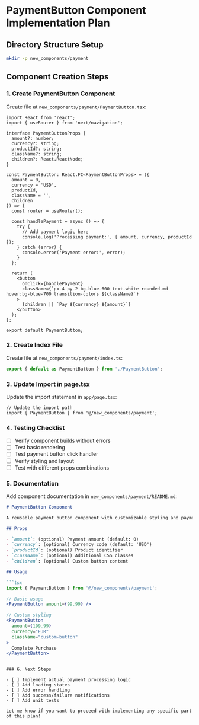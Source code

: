 # PaymentButton Component Implementation Plan

## Directory Structure Setup
```bash
mkdir -p new_components/payment
```

## Component Creation Steps

### 1. Create PaymentButton Component
Create file at `new_components/payment/PaymentButton.tsx`:

```typescript:new_components/payment/PaymentButton.tsx
import React from 'react';
import { useRouter } from 'next/navigation';

interface PaymentButtonProps {
  amount?: number;
  currency?: string;
  productId?: string;
  className?: string;
  children?: React.ReactNode;
}

const PaymentButton: React.FC<PaymentButtonProps> = ({
  amount = 0,
  currency = 'USD',
  productId,
  className = '',
  children
}) => {
  const router = useRouter();

  const handlePayment = async () => {
    try {
      // Add payment logic here
      console.log('Processing payment:', { amount, currency, productId });
    } catch (error) {
      console.error('Payment error:', error);
    }
  };

  return (
    <button
      onClick={handlePayment}
      className={`px-4 py-2 bg-blue-600 text-white rounded-md hover:bg-blue-700 transition-colors ${className}`}
    >
      {children || `Pay ${currency} ${amount}`}
    </button>
  );
};

export default PaymentButton;
```

### 2. Create Index File
Create file at `new_components/payment/index.ts`:

```typescript:new_components/payment/index.ts
export { default as PaymentButton } from './PaymentButton';
```

### 3. Update Import in page.tsx
Update the import statement in `app/page.tsx`:

```typescript:app/page.tsx
// Update the import path
import { PaymentButton } from '@/new_components/payment';
```

### 4. Testing Checklist

- [ ] Verify component builds without errors
- [ ] Test basic rendering
- [ ] Test payment button click handler
- [ ] Verify styling and layout
- [ ] Test with different props combinations

### 5. Documentation

Add component documentation in `new_components/payment/README.md`:

```markdown:new_components/payment/README.md
# PaymentButton Component

A reusable payment button component with customizable styling and payment handling.

## Props

- `amount`: (optional) Payment amount (default: 0)
- `currency`: (optional) Currency code (default: 'USD')
- `productId`: (optional) Product identifier
- `className`: (optional) Additional CSS classes
- `children`: (optional) Custom button content

## Usage

```tsx
import { PaymentButton } from '@/new_components/payment';

// Basic usage
<PaymentButton amount={99.99} />

// Custom styling
<PaymentButton 
  amount={199.99}
  currency="EUR"
  className="custom-button"
>
  Complete Purchase
</PaymentButton>
```
```

### 6. Next Steps

- [ ] Implement actual payment processing logic
- [ ] Add loading states
- [ ] Add error handling
- [ ] Add success/failure notifications
- [ ] Add unit tests

Let me know if you want to proceed with implementing any specific part of this plan! 